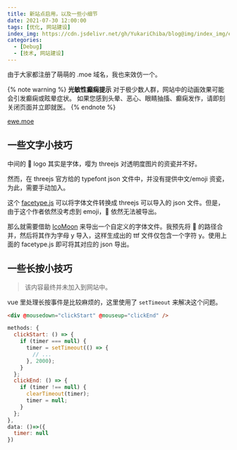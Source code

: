 ```yaml
---
title: 新站点启用，以及一些小细节
date: 2021-07-30 12:00:00
tags: [优化, 网站建设]
index_img: https://cdn.jsdelivr.net/gh/YukariChiba/blog@img/index_img/ewe-moe.jpg
categories:
  - [Debug]
  - [技术, 网站建设]
---
```


由于大家都注册了萌萌的 .moe 域名，我也来效仿一个。

{% note warning %}
**光敏性癫痫提示**
对于极少数人群，网站中的动画效果可能会引发癫痫或眩晕症状。
如果您感到头晕、恶心、眼睛抽搐、癫痫发作，请即刻关闭页面并立即就医。
{% endnote %}

[ewe.moe](https://ewe.moe)

## 一些文字小技巧

中间的 🐑 logo 其实是字体，嘤为 threejs 对透明度图片的资瓷并不好。

然而，在 threejs 官方给的 typefont json 文件中，并没有提供中文/emoji 资瓷，为此，需要手动加入。

这个 [facetype.js](http://gero3.github.io/facetype.js/) 可以将字体文件转换成 threejs 可以导入的 json 文件。但是，由于这个作者依然没考虑到 emoji，🐑 依然无法被导出。

那么就需要借助 [IcoMoon](https://icomoon.io/app/) 来导出一个自定义的字体文件。我预先将 🐑 的路径合并，然后将其作为字母 y 导入，这样生成出的 ttf 文件仅包含一个字符 y。使用上面的 facetype.js 即可将其对应的 json 导出。

## 一些长按小技巧

> 该内容最终并未加入到网站中。

vue 里处理长按事件是比较麻烦的，这里使用了 `setTimeout` 来解决这个问题。

```html
<div @mousedown="clickStart" @mouseup="clickEnd" />
```

```javascript
methods: {
  clickStart: () => {
    if (timer === null) {
      timer = setTimeout(() => {
        // ...
      }, 2000);
    }
  };
  clickEnd: () => {
    if (timer !== null) {
      clearTimeout(timer);
      timer = null;
    }
  };
},
data: ()=>({
  timer: null
})
```
